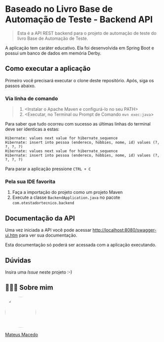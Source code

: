 # Baseado no Livro Base de Automação de Teste - Backend API

>Esta é a API REST backend para o projeto de automação de teste do livro Base de Automação de Teste.

A aplicação tem caráter educativo. Ela foi desenvolvida em Spring Boot e possui um banco de dados em memória Derby.

## Como executar a aplicação

Primeiro você precisará executar o clone deste repositório. 
Após, siga os passos abaixo.

### Via linha de comando

>1. <Instalar o Apache Maven e configurá-lo no seu PATH>
>2. <Executar, no Terminal ou Prompt de Comando `mvn exec:java`>

Para saber que tudo ocorreu com sucesso as últimas linhas do terminal deve ser identicas a estas:

```text
Hibernate: values next value for hibernate_sequence
Hibernate: insert into pessoa (endereco, hobbies, nome, id) values (?, ?, ?, ?)
Hibernate: values next value for hibernate_sequence
Hibernate: insert into pessoa (endereco, hobbies, nome, id) values (?, ?, ?, ?)
```

Para parar a aplicação pressione `CTRL + C`

### Pela sua IDE favorita

1. Faça a importação do projeto como um projeto Maven
2. Execute a classe `BackendApplication.java` no pacote `com.otestadortecnico.backend`


## Documentação da API

Uma vez iniciada a API você pode acessar [http://localhost:8080/swagger-ui.htm](http://localhost:8080/swagger-ui.htm) 
para ver sua documentação.

Esta documentação só poderá ser acessada com a aplicação executando.

## Dúvidas

Insira uma _Issue_ neste projeto :-)

## 👨🏻‍🚀 Sobre mim
<a href="https://www.linkedin.com/in/mateus-macedo-937a32163/">
 <img style="border-radius:50%" width="100px; "src="https://avatars.githubusercontent.com/u/63172367?s=460&u=11fd26ea8a7f5663d7707d7ef254e4f8bfca1b05&v=4"/>
 <p>Mateus Macedo</p>
</a>
